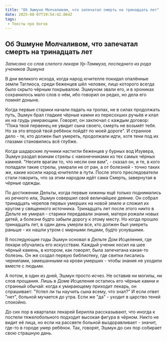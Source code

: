 ```yaml
---
title: "Об Эшмуне Молчаливом, что запечатал смерть на тринадцать лет"
date: 2025-08-07T19:54:42.064Z
tags:
 - Тексты про богов
---
```


Об Эшмуне Молчаливом, что запечатал смерть на тринадцать лет
------------------------------------------------------------

*Записано со слов слепого лекаря Ур-Таммуза, последнего из рода учеников
Эшмуна*

В дни великого исхода, когда народ ючителле покидал опалённые земли
Таглиоса, среди беженцев шёл человек, лицо которого всегда было скрыто
чёрным покрывалом. Эшмуном звали его, и в хрониках сохранилось мало слов
о нём, ибо говорил он редко, но дела его помнят доныне.

Когда первые старики начали падать на тропах, не в силах продолжать
путь, Эшмун брал гладкие чёрные камни из пересохших ручьёв и клал их на
грудь умирающим. Говорят, он заключал с каждым договор: "Пока твой
первенец не увидит сына своего, смерть не возьмёт тебя. Но за это второй
твой ребёнок пойдёт по моей дороге". И странное дело - те, кто должен
был умереть, продолжали идти, хотя тени под их глазами становились всё
глубже.

Когда шадарские лучники настигли беженцев у бурных вод Изувера, Эшмун
раздал воинам стрелы с наконечниками из тех самых чёрных камней. "Несите
врагам то, что несли они вам", - сказал он, и те, в кого попадали такие
стрелы, умирали не от ран, а от болезней - точно таких же, какие косили
народ ючителле в пути. После этого преследователи стали говорить, что за
этим народом идёт сама Смерть, завернутая в чёрные одежды.

По достижении Дельты, когда первые хижины ещё только поднимались из
речного ила, Эшмун совершил своё величайшее деяние. Он собрал тринадцать
черепов первых умерших на новой земле и сложил их кругом у священного
источника. Тринадцать лет после этого никто в Дельте не умирал - старики
передавали знания, матери рожали новых детей, а болезни будто забыли
дорогу к этому месту. Но когда прошло тринадцать лет, в один день умерли
все, кто должен был умереть раньше - их нашли утром с мирными лицами,
будто уснувшими.

В последующие годы Эшмун основал в Дельте Дом Исцеления, где лекари
обучались его искусствам. Каждый ученик носил на шее чёрный камень, в
котором, как говорят, была запечатана какая-то болезнь. Он же создал
первую библиотеку, где свитки писались чернилами, замешанными на крови
умерших - чтобы знания не уходили вместе с людьми.

А потом, в один из дней, Эшмун просто исчез. Не оставив ни могилы, ни
слов прощания. Лишь в Доме Исцеления остались его чёрные камни и
странный обычай: когда к умирающему приходит лекарь, он спрашивает:
"Успел ли ты научить сына всему, что знал?" И если ответ "нет", больной
мучается до утра. Если же "да" - уходит в царство теней спокойно.

До сих пор в кварталах лекарей Берилла рассказывают, что иногда к
постели тяжелобольного подходит высокая фигура в чёрном. Никто не видит
её лица, но если на рассвете больной выздоравливает - значит, где-то в
городе умер ребёнок. Так, говорят, Эшмун до сих пор собирает свою
страшную дань.
